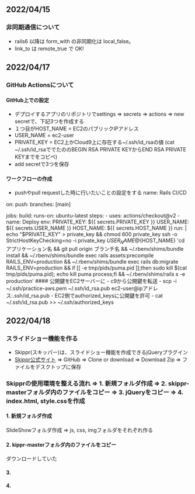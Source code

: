 ## 2022/04/15
### 非同期通信について
- rails6 以降は form_with の非同期化は local_false。
- link_to は remote_true で OK!
## 2022/04/17
### GitHub Actionsについて
#### GitHub上での設定
- デプロイするアプリのリポジトリでsettings => secrets => actions => new secretで、下記3つを作成する
- １つ目がHOST_NAME = EC2のパブリックIPアドレス
- USER_NAME = ec2-user
- PRIVATE_KEY = EC2上かCloud9上に存在する~/.ssh/id_rsaの値 (cat ~/.ssh/id_rsaででたののBEGIN RSA PRIVATE KEYからEND RSA PRIVATE KEYまでをコピペ)
- add secretで3つを保存
#### ワークフローの作成
- pushやpull requestした時に行いたいことの設定をする
name: Rails CI/CD

on:
  push:
    branches: [main]

jobs:
  build:
    runs-on: ubuntu-latest
    steps:
    - uses: actions/checkout@v2
    - name: Deploy 
      env:
        PRIVATE_KEY: ${{ secrets.PRIVATE_KEY }}
        USER_NAME: ${{ secrets.USER_NAME }}
        HOST_NAME: ${{ secrets.HOST_NAME }}
      run: |
        echo "$PRIVATE_KEY" > private_key && chmod 600 private_key
        ssh -o StrictHostKeyChecking=no -i private_key ${USER_NAME}@${HOST_NAME} 'cd アプリケーション名 &&
        git pull origin ブランチ名 &&
        ~/.rbenv/shims/bundle install &&
        ~/.rbenv/shims/bundle exec rails assets:precompile RAILS_ENV=production &&
        ~/.rbenv/shims/bundle exec rails db:migrate RAILS_ENV=production &&
        if [[ -e tmp/pids/puma.pid ]];then sudo kill $(cat tmp/pids/puma.pid); echo kill puma process;fi &&
        ~/.rbenv/shims/rails s -e production'
        #### 公開鍵をEC2サーバーに
        - c9から公開鍵を転送
        - scp -i ~/.ssh/practice-aws.pem ~/.ssh/id_rsa.pub ec2-user@ipアドレス:.ssh/id_rsa.pub
        - EC2側でauthorized_keysに公開鍵を許可
        - cat ~/.ssh/id_rsa.pub >> ~/.ssh/authorized_keys
## 2022/04/18
### スライドショー機能を作る
- Skippr(スキッパー)は、スライドショー機能を作成できるjQueryプラグイン
- [Skippr公式サイト](http://austenpayan.github.io/skippr/) => GitHub => Clone or download => Download Zip => ファイルをデスクトップに保存
### Skipprの使用環境を整える流れ => 1. 新規フォルダ作成 => 2. skippr-masterフォルダ内のファイルをコピー => 3. jQueryをコピー => 4. index.html, style.cssを作成
#### 1. 新規フォルダ作成
SlideShowフォルダ作成 => js, css, imgフォルダをそれぞれ作る
#### 2. kippr-masterフォルダ内のファイルをコピー
ダウンロードしていた
#### 3. 
#### 4.
